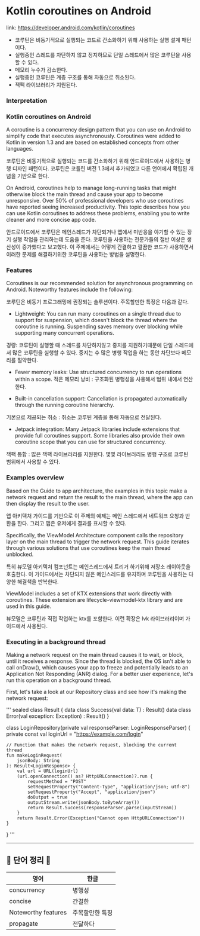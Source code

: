 # Kotlin coroutines on Android  
link: https://developer.android.com/kotlin/coroutines

- 코루틴은 비동기적으로 실행되는 코드르 간소화하기 위해 사용하는 실행 설계 패턴이다.
- 실행중인 스레드를 차단하지 않고 정지하므로 단일 스레드에서 많은 코루틴을 사용할 수 있다.
- 메모리 누수가 감소한다.
- 실행중인 코루틴은 계층 구조를 통해 자동으로 취소된다.
- 잭팩 라이브러리가 지원된다.

### Interpretation

### Kotlin coroutines on Android

A coroutine is a concurrency design pattern that you can use on Android to simplify code that executes asynchronously. Coroutines were added to Kotlin in version 1.3 and are based on established concepts from other languages.

코루틴은 비동기적으로 실행되는 코드를 간소화하기 위해 안드로이드에서 사용하는 병행 디자인 패턴이다. 코루틴은 코틀린 버전 1.3에서 추가되었고 다른 언어에서 확립된 개념을 기반으로 한다.

On Android, coroutines help to manage long-running tasks that might otherwise block the main thread and cause your app to become unresponsive. Over 50% of professional developers who use coroutines have reported seeing increased productivity. This topic describes how you can use Kotlin coroutines to address these problems, enabling you to write cleaner and more concise app code.

안드로이드에서 코루틴은 메인스레드가 차단되거나 앱에서 미반응을 야기할 수 있는 장기 실행 작업을 관리하는데 도움을 준다. 코루틴을 사용하는 전문가들의 절반 이상은 생산성이 증가했다고 보고했다. 이 주제에서는 어떻게 간결하고 깔끔한 코드가 사용하면서 이러한 문제를 해결하기위한 코루틴을 사용하는 방법을 설명한다.

### Features

Coroutines is our recommended solution for asynchronous programming on Android. Noteworthy features include the following:

코루틴은 비동기 프로그래밍에 권장되는 솔루션이다. 주목할만한 특징은 다음과 같다.

- Lightweight: You can run many coroutines on a single thread due to support for suspension, which doesn't block the thread where the coroutine is running. Suspending saves memory over blocking while supporting many concurrent operations.

경량: 코루틴이 실행할 때 스레드를 차단하지않고 중지를 지원하기때문에 단일 스레드에서 많은 코루틴을 실행할 수 있다. 중지는 수 많은 병행 작업을 하는 동안 차단보다 메모리를 절약한다.

- Fewer memory leaks: Use structured concurrency to run operations within a scope.
적은 메모리 낭비 : 구조화된 병행성을 사용해서 범위 내에서 연산한다.

- Built-in cancellation support: Cancellation is propagated automatically through the running coroutine hierarchy.

기본으로 제공되는 취소 : 취소는 코루틴 계층을 통해 자동으로 전달된다.

- Jetpack integration: Many Jetpack libraries include extensions that provide full coroutines support. Some libraries also provide their own coroutine scope that you can use for structured concurrency.

잭팩 통합 : 많은 잭팩 라이브러리를 지원한다. 몇몇 라이브러리도 병행 구조로 코루틴 범위에서 사용할 수 있다.

### Examples overview

Based on the Guide to app architecture, the examples in this topic make a network request and return the result to the main thread, where the app can then display the result to the user.

앱 아키텍처 가이드를 기반으로 이 주제의 예제는 메인 스레드에서 네트워크 요청과 반환을 한다. 그리고 앱은 유저에게 결과를 표시할 수 있다.

Specifically, the ViewModel Architecture component calls the repository layer on the main thread to trigger the network request. This guide iterates through various solutions that use coroutines keep the main thread unblocked.

특히 뷰모델 아키텍처 컴포넌트는 메인스레드에서 트리거 하기위해 저장소 레이아웃을 호출한다. 이 가이드에서는 차단되지 않은 메인스레드를 유지하며 코루틴을 사용하는 다양한 해결책을 반복한다.

ViewModel includes a set of KTX extensions that work directly with coroutines. These extension are lifecycle-viewmodel-ktx library and are used in this guide.

뷰모델은 코루틴과 직접 작업하는 ktx를 포함한다. 이런 확장은 lvk 라이브러리이며 가이드에서 사용된다.


### Executing in a background thread

Making a network request on the main thread causes it to wait, or block, until it receives a response. Since the thread is blocked, the OS isn't able to call onDraw(), which causes your app to freeze and potentially leads to an Application Not Responding (ANR) dialog. For a better user experience, let's run this operation on a background thread.

First, let's take a look at our Repository class and see how it's making the network request:

'''
sealed class Result<out R> {
    data class Success<out T>(val data: T) : Result<T>()
    data class Error(val exception: Exception) : Result<Nothing>()
}

class LoginRepository(private val responseParser: LoginResponseParser) {
    private const val loginUrl = "https://example.com/login"

    // Function that makes the network request, blocking the current thread
    fun makeLoginRequest(
        jsonBody: String
    ): Result<LoginResponse> {
        val url = URL(loginUrl)
        (url.openConnection() as? HttpURLConnection)?.run {
            requestMethod = "POST"
            setRequestProperty("Content-Type", "application/json; utf-8")
            setRequestProperty("Accept", "application/json")
            doOutput = true
            outputStream.write(jsonBody.toByteArray())
            return Result.Success(responseParser.parse(inputStream))
        }
        return Result.Error(Exception("Cannot open HttpURLConnection"))
    }
}
'''
  
---------------------------------------------------------------------------
## 📗 단어 정리 📘   
   
|영어|한글|
|---|---|
|concurrency|병행성|
|concise|간결한|
|Noteworthy features|주목할만한 특징|
|propagate|전달하다|
